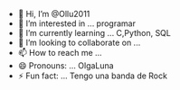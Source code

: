 - 👋 Hi, I’m @Ollu2011
- 👀 I’m interested in ... programar
- 🌱 I’m currently learning ... C,Python, SQL
- 💞️ I’m looking to collaborate on ...
- 📫 How to reach me ...
- 😄 Pronouns: ... OlgaLuna
- ⚡ Fun fact: ... Tengo una banda de Rock

<!---
Ollu2011/Ollu2011 is a ✨ special ✨ repository because its `README.md` (this file) appears on your GitHub profile.
You can click the Preview link to take a look at your changes.
--->
